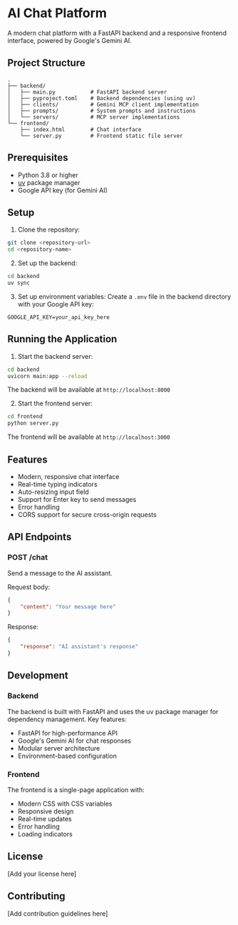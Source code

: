 # AI Chat Platform

A modern chat platform with a FastAPI backend and a responsive frontend interface, powered by Google's Gemini AI.

## Project Structure

```
.
├── backend/
│   ├── main.py           # FastAPI backend server
│   ├── pyproject.toml    # Backend dependencies (using uv)
│   ├── clients/          # Gemini MCP client implementation
│   ├── prompts/          # System prompts and instructions
│   └── servers/          # MCP server implementations
└── frontend/
    ├── index.html        # Chat interface
    └── server.py         # Frontend static file server
```

## Prerequisites

- Python 3.8 or higher
- [uv](https://github.com/astral-sh/uv) package manager
- Google API key (for Gemini AI)

## Setup

1. Clone the repository:
```bash
git clone <repository-url>
cd <repository-name>
```

2. Set up the backend:
```bash
cd backend
uv sync
```

3. Set up environment variables:
Create a `.env` file in the backend directory with your Google API key:
```
GOOGLE_API_KEY=your_api_key_here
```

## Running the Application

1. Start the backend server:
```bash
cd backend
uvicorn main:app --reload
```
The backend will be available at `http://localhost:8000`

2. Start the frontend server:
```bash
cd frontend
python server.py
```
The frontend will be available at `http://localhost:3000`

## Features

- Modern, responsive chat interface
- Real-time typing indicators
- Auto-resizing input field
- Support for Enter key to send messages
- Error handling
- CORS support for secure cross-origin requests

## API Endpoints

### POST /chat
Send a message to the AI assistant.

Request body:
```json
{
    "content": "Your message here"
}
```

Response:
```json
{
    "response": "AI assistant's response"
}
```

## Development

### Backend
The backend is built with FastAPI and uses the uv package manager for dependency management. Key features:
- FastAPI for high-performance API
- Google's Gemini AI for chat responses
- Modular server architecture
- Environment-based configuration

### Frontend
The frontend is a single-page application with:
- Modern CSS with CSS variables
- Responsive design
- Real-time updates
- Error handling
- Loading indicators

## License

[Add your license here]

## Contributing

[Add contribution guidelines here]
